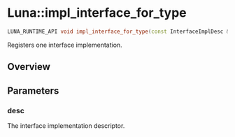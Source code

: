 # Luna::impl_interface_for_type

```c++
LUNA_RUNTIME_API void impl_interface_for_type(const InterfaceImplDesc &desc)
```

Registers one interface implementation. 

## Overview


## Parameters
### desc
The interface implementation descriptor. 

